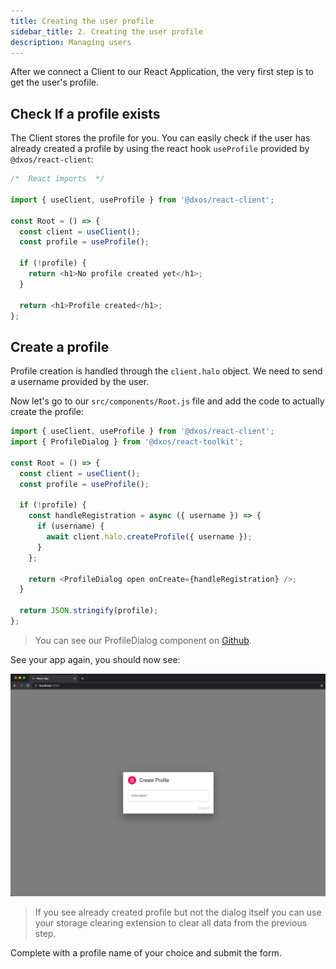 ```yaml
---
title: Creating the user profile
sidebar_title: 2. Creating the user profile
description: Managing users
---
```


After we connect a Client to our React Application, the very first step is to get the user's profile.

## Check If a profile exists

The Client stores the profile for you. You can easily check if the user has already created a profile by using the react hook `useProfile` provided by `@dxos/react-client`:

```jsx:title=src/components/Root.js
/*  React imports  */ 

import { useClient, useProfile } from '@dxos/react-client';

const Root = () => {
  const client = useClient();
  const profile = useProfile();

  if (!profile) {
    return <h1>No profile created yet</h1>;
  }

  return <h1>Profile created</h1>;
};
```

## Create a profile

Profile creation is handled through the `client.halo` object. We need to send a username provided by the user.

Now let's go to our `src/components/Root.js` file and add the code to actually create the profile:

```jsx:title=src/components/Root.js
import { useClient, useProfile } from '@dxos/react-client';
import { ProfileDialog } from '@dxos/react-toolkit';

const Root = () => {
  const client = useClient();
  const profile = useProfile();

  if (!profile) {
    const handleRegistration = async ({ username }) => {
      if (username) {
        await client.halo.createProfile({ username });
      }
    };

    return <ProfileDialog open onCreate={handleRegistration} />;
  }

  return JSON.stringify(profile);
};
```

> You can see our ProfileDialog component on [Github](https://github.com/dxos/tutorial-tasks-app/blob/master/src/components/ProfileDialog.js).

See your app again, you should now see:

![Tasks App - Create Profile](images/introduction-00.png)

> If you see already created profile but not the dialog itself you can use your storage clearing extension to clear all data from the previous step.

Complete with a profile name of your choice and submit the form.
